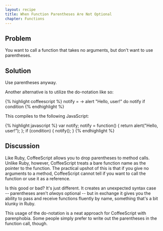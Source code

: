 ```yaml
---
layout: recipe
title: When Function Parentheses Are Not Optional
chapter: Functions
---
```

## Problem

You want to call a function that takes no arguments, but don't want to use parentheses.

## Solution

Use parentheses anyway.

Another alternative is to utilize the do-notation like so:

{% highlight coffeescript %}
notify = -> alert "Hello, user!"
do notify if condition
{% endhighlight %}

This compiles to the following JavaScript:

{% highlight javascript %}
var notify;
notify = function() {
	return alert("Hello, user!");
};
if (condition) {
	notify();
}
{% endhighlight %}

## Discussion

Like Ruby, CoffeeScript allows you to drop parentheses to method calls. Unlike Ruby, however, CoffeeScript treats a bare function name as the pointer to the function. The practical upshot of this is that if you give no arguments to a method, CoffeeScript cannot tell if you want to call the function or use it as a reference.

Is this good or bad? It's just different. It creates an unexpected syntax case -- parentheses aren't _always_ optional -- but in exchange it gives you the ability to pass and receive functions fluently by name, something that's a bit klunky in Ruby.

This usage of the do-notation is a neat approach for CoffeeScript with parenphobia.
Some people simply prefer to write out the parentheses in the function call, though.
